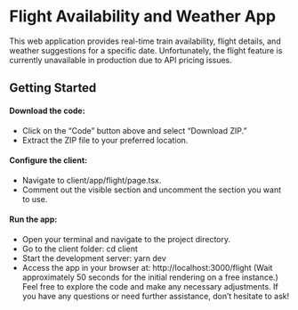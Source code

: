 # Flight Availability and Weather App

This web application provides real-time train availability, flight details, and weather suggestions for a specific date. Unfortunately, the flight feature is currently unavailable in production due to API pricing issues.

## Getting Started

#### Download the code:

* Click on the “Code” button above and select “Download ZIP.”
* Extract the ZIP file to your preferred location.

#### Configure the client:

* Navigate to client/app/flight/page.tsx.
* Comment out the visible section and uncomment the section you want to use.

#### Run the app:

* Open your terminal and navigate to the project directory.
* Go to the client folder: cd client
* Start the development server: yarn dev
* Access the app in your browser at: http://localhost:3000/flight (Wait approximately 50 seconds for the initial rendering on a free instance.)
Feel free to explore the code and make any necessary adjustments. If you have any questions or need further assistance, don’t hesitate to ask!